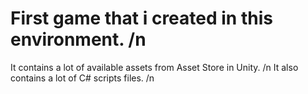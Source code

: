 # First game that i created in this environment. /n
 It contains a lot of available assets from Asset Store in Unity. /n
 It also contains a lot of C# scripts files. /n
